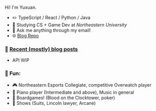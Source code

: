 Hi! I'm Yuxuan.

<!--
<picture>
    <source media="(prefers-color-scheme: dark)" srcset="https://github-readme-stats-ouuan.vercel.app/api?username=yuxuan-steve-han&theme=dark&show_icons=true">
    <img align="right" width="50%" src="https://github-readme-stats-ouuan.vercel.app/api?username=yuxuan-steve-han&show_icons=true">
</picture>
!-->

-   :pencil2: TypeScript / React / Python / Java
-   :seedling: Studying CS + Game Dev at *Northeastern University*
-   :thought_balloon: Ask me anything through my email!
-   :globe_with_meridians: [Blog Repo](https://www.linkedin.com/in/yuxuan-steve-han/)
  
### :pencil: [Recent (mostly) blog posts](https://ilikechicken.me/)

- API WIP

### :basketball: Fun:

- 🎮 Northeastern Esports Collegiate, competitive Overwatch player
- :musical_keyboard: Piano player (Intermediate and above), Music in general
- 🎲 Boardgames! (Blood on the Clocktower, poker)
- 🎥 Shows (Suits, Lincoln lawyer, Arcane)
